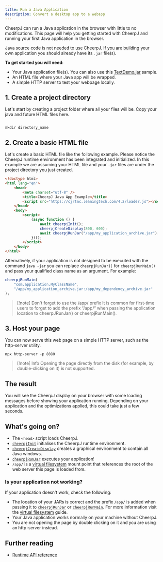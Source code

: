 ```yaml
---
title: Run a Java Application
description: Convert a desktop app to a webapp
---
```


CheerpJ can run a Java application in the browser with little to no modifications. This page will help you getting started with CheerpJ and running your first Java application in the browser.

Java source code is not needed to use CheerpJ. If you are building your own application you should already have its `.jar` file(s).

**To get started you will need:**

- Your Java application file(s). You can also use this [TextDemo.jar](https://docs.oracle.com/javase/tutorialJWS/samples/uiswing/TextDemoProject/TextDemo.jar) sample.
- An HTML file where your Java app will be wrapped.
- A simple HTTP server to test your webpage locally.

## 1. Create a project directory

Let's start by creating a project folder where all your files will be. Copy your java and future HTML files here.

```shell

mkdir directory_name

```

## 2. Create a basic HTML file

Let's create a basic HTML file like the following example. Please notice the CheerpJ runtime environment has been integrated and initialized. In this example we are assuming your HTML file and your `.jar` files are under the project directory you just created.

```html title="index.html" {6, 9-15}
<!doctype html>
<html lang="en">
	<head>
		<meta charset="utf-8" />
		<title>CheerpJ Java App Example</title>
		<script src="https://cjrtnc.leaningtech.com/4.2/loader.js"></script>
	</head>
	<body>
		<script>
			(async function () {
				await cheerpjInit();
				cheerpjCreateDisplay(800, 600);
				await cheerpjRunJar("/app/my_application_archive.jar");
			})();
		</script>
	</body>
</html>
```

Alternatively, if your application is not designed to be executed with the command `java -jar` you can replace `cheerpjRunJar()` for `cheerpjRunMain()` and pass your qualified class name as an argument. For example:

```js
cheerpjRunMain(
	"com.application.MyClassName",
	"/app/my_application_archive.jar:/app/my_dependency_archive.jar"
);
```

> [!note] Don't forget to use the /app/ prefix
> It is common for first-time users to forget to add the prefix “/app/” when passing the application location to cheerpJRunJar() or cheerpjRunMain().

## 3. Host your page

You can now serve this web page on a simple HTTP server, such as the http-server utility.

```shell
npx http-server -p 8080
```

> [!note] Info
> Opening the page directly from the disk (for example, by double-clicking on it) is not supported.

## The result

You will see the CheerpJ display on your browser with some loading messages before showing your application running. Depending on your application and the optimizations applied, this could take just a few seconds.

## What's going on?

- The `<head>` script loads CheerpJ.
- [`cheerpjInit`] initialises the CheerpJ runtime environment.
- [`cheerpjCreateDisplay`] creates a graphical environment to contain all Java windows.
- [`cheerpjRunJar`] executes your application!
- `/app/` is a [virtual filesystem] mount point that references the root of the web server this page is loaded from.

### Is your application not working?

If your application doesn't work, check the following:

- The location of your JARs is correct and the prefix `/app/` is added when passing it to [`cheerpjRunJar`] or [`cheerpjRunMain`]. For more information visit the [virtual filesystem] guide.
- Your Java application works normally on your machine without CheerpJ.
- You are not opening the page by double clicking on it and you are using an http-server instead.

## Further reading

- [Runtime API reference](/docs/reference)

[`cheerpjInit`]: /docs/reference/cheerpjInit
[`cheerpjCreateDisplay`]: /docs/reference/cheerpjCreateDisplay
[`cheerpjRunJar`]: /docs/reference/cheerpjRunJar
[`cheerpjRunMain`]: /docs/reference/cheerpjRunMain
[virtual filesystem]: /docs/guides/File-System-support
